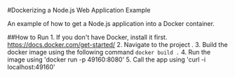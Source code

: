 #Dockerizing a Node.js Web Application Example 

An example of how to get a Node.js application into a Docker container. 

##How to Run
	1. If you don't have Docker,  install it first.  https://docs.docker.com/get-started/
	2. Navigate to the project .
	3. Build the docker image using the following command `docker build .`
	4. Run the image using 'docker run -p 49160:8080'
	5. Call the app using 'curl -i localhost:49160'